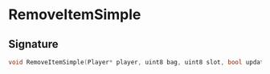 # RemoveItemSimple

## Signature

```cpp
void RemoveItemSimple(Player* player, uint8 bag, uint8 slot, bool update)
```
